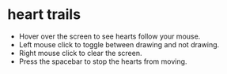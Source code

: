 # heart trails

-   Hover over the screen to see hearts follow your mouse.
-   Left mouse click to toggle between drawing and not drawing.
-   Right mouse click to clear the screen.
-   Press the spacebar to stop the hearts from moving.
